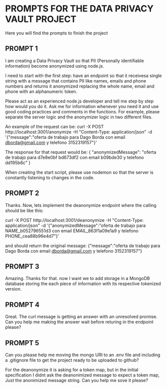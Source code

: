 # PROMPTS FOR THE DATA PRIVACY VAULT PROJECT

Here you will find the prompts to finish the project

## PROMPT 1

I am creating a Data Privacy Vault so that PII (Personally identifiable information) become anonymized using node.js. 

I need to start with the first step: have an endpoint so that it receivesa single string with a message that contains PII like names, emails and phone numbers and returns it anonymized replacing the whole name, email and phone with an alphanumeric token.

Please act as an experienced node.js developer and tell me step by step how would you do it. Ask me for information whenever you need it and use good coding practices and comments in the functions. For example, please separate the server logic and the anonymizer logic in two different files.

An example of the request can be:
curl -X POST http://localhost:3001/anonymize -H "Content-Type: application/json" -d '{"message":"oferta de trabajo para Dago Borda con email dborda@gmail.com y telefono 3152319157"}'

The response for that request would be:
{
    "anonymizedMessage": "oferta de trabajo para d7e8e0bf bd673df2 con email b09bde30 y telefono dd195b6c"
}

When creating the start script, please use nodemon so that the server is constantly listening to changes in the code.

## PROMPT 2

Thanks. Now, lets implement the deanonymize endpoint where the calling should be like this:

curl -X POST http://localhost:3001/deanonymize -H "Content-Type: application/json" -d '{"anonymizedMessage":"oferta de trabajo para NAME_b052796551d3 con email EMAIL_863f1a09e1a9 y telefono PHONE_cea88b96e4d7"}'

and should return the original message:
{"message":"oferta de trabajo para Dago Borda con email dborda@gmail.com y telefono 3152319157"}

## PROMPT 3

Amazing. Thanks for that. now I want we to add storage in a MongoDB database storing the each piece of information with its respective tokenized version.

## PROMPT 4

Great. The curl message is getting an answer with an unresolved promise. Can you help me making the answer wait before returing in the endpoint please?

## PROMPT 5

Can you please help me moving the mongo URI to an .env file and including a .gitignore file to get the project ready to be uploaded to github?

For the deanonymize it is asking for a token map, but in the initial specification I didnt ask the deanonimized message to expect a token map, Just the anonimized message string. Can you help me sove it please?